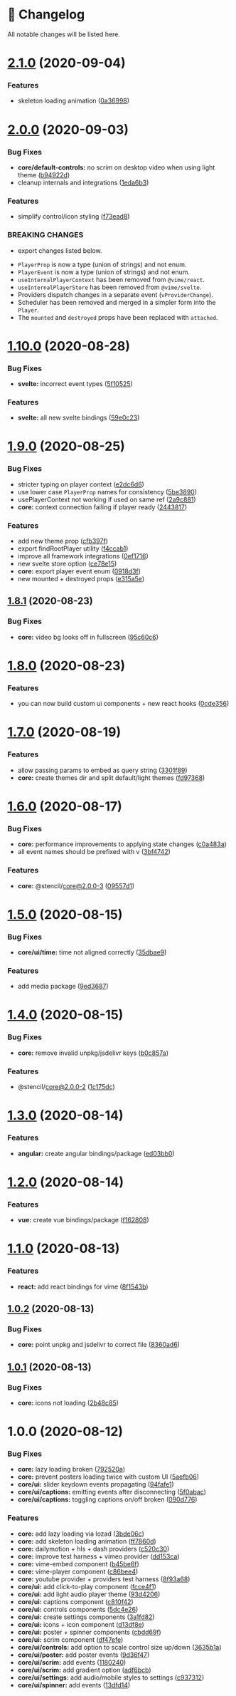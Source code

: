 # 🤖 Changelog

All notable changes will be listed here.

# [2.1.0](https://github.com/vime-js/vime/compare/@vime/core@2.0.0...@vime/core@2.1.0) (2020-09-04)


### Features

* skeleton loading animation ([0a36998](https://github.com/vime-js/vime/commit/0a369988be1c5e45674853cf55326c15b755839e))

# [2.0.0](https://github.com/vime-js/vime/compare/@vime/core@1.11.0...@vime/core@2.0.0) (2020-09-03)


### Bug Fixes

* **core/default-controls:** no scrim on desktop video when using light theme ([b94922d](https://github.com/vime-js/vime/commit/b94922db2e1c775838fcee3bb01c8ccd4a695129))
* cleanup internals and integrations ([1eda6b3](https://github.com/vime-js/vime/commit/1eda6b379dc4ad5829906fdb472a5a51a3c9090a))


### Features

* simplify control/icon styling ([f73ead8](https://github.com/vime-js/vime/commit/f73ead8703a9f00c3f308d9a0cc344709769d88b))


### BREAKING CHANGES

* export changes listed below.

- `PlayerProp` is now a type (union of strings) and not enum.
- `PlayerEvent` is now a type (union of strings) and not enum.
- `useInternalPlayerContext` has been removed from `@vime/react`.
- `useInternalPlayerStore` has been removed from `@vime/svelte`.
- Providers dispatch changes in a separate event (`vProviderChange`).
- Scheduler has been removed and merged in a simpler form into the `Player`.
- The `mounted` and `destroyed` props have been replaced with `attached`.

# [1.10.0](https://github.com/vime-js/vime/compare/@vime/core@1.9.0...@vime/core@1.10.0) (2020-08-28)

### Bug Fixes

- **svelte:** incorrect event types ([5f10525](https://github.com/vime-js/vime/commit/5f10525c3b8cfc915c40f026e46d5d63396ddce5))

### Features

- **svelte:** all new svelte bindings ([59e0c23](https://github.com/vime-js/vime/commit/59e0c235c52d89331f88d8a6d8195b2d8de17c89))

# [1.9.0](https://github.com/vime-js/vime/compare/@vime/core@1.8.1...@vime/core@1.9.0) (2020-08-25)

### Bug Fixes

- stricter typing on player context ([e2dc6d6](https://github.com/vime-js/vime/commit/e2dc6d665535f9f35e0128132e172587924de2bb))
- use lower case `PlayerProp` names for consistency ([5be3890](https://github.com/vime-js/vime/commit/5be3890de1acd8988031cfa6310799dcdd2aeb82))
- usePlayerContext not working if used on same ref ([2a9c881](https://github.com/vime-js/vime/commit/2a9c881a1646ffd2fa0ea7eb6095f41b990551f7))
- **core:** context connection failing if player ready ([2443817](https://github.com/vime-js/vime/commit/244381748568424bd74e7390858ad588408253eb))

### Features

- add new theme prop ([cfb397f](https://github.com/vime-js/vime/commit/cfb397f5348f721d285b2f8125a6e0ee954448d8))
- export findRootPlayer utility ([f4ccab1](https://github.com/vime-js/vime/commit/f4ccab104a5ab845b71f51a5ae5fa9b095d7cb5e))
- improve all framework integrations ([0ef1716](https://github.com/vime-js/vime/commit/0ef171655e8f02c277e0f00e90d87fdba8f74bb4))
- new svelte store option ([ce78e15](https://github.com/vime-js/vime/commit/ce78e1532da638fffacdf6988ec66c9390c31f5d))
- **core:** export player event enum ([0918d3f](https://github.com/vime-js/vime/commit/0918d3f2915612584af6496a1df68ee1b554b582))
- new mounted + destroyed props ([e315a5e](https://github.com/vime-js/vime/commit/e315a5e75ce3cfbe28ed81fc2eec05318d9c0e29))

## [1.8.1](https://github.com/vime-js/vime/compare/@vime/core@1.8.0...@vime/core@1.8.1) (2020-08-23)

### Bug Fixes

- **core:** video bg looks off in fullscreen ([95c60c6](https://github.com/vime-js/vime/commit/95c60c68d5b27ad9b1601bf65fd038f84652a7ec))

# [1.8.0](https://github.com/vime-js/vime/compare/@vime/core@1.7.0...@vime/core@1.8.0) (2020-08-23)

### Features

- you can now build custom ui components + new react hooks ([0cde356](https://github.com/vime-js/vime/commit/0cde3563f868eeb405bbb17be8138b2044d55f3d))

# [1.7.0](https://github.com/vime-js/vime/compare/@vime/core@1.6.0...@vime/core@1.7.0) (2020-08-19)

### Features

- allow passing params to embed as query string ([3301f89](https://github.com/vime-js/vime/commit/3301f89489f462a5ea45ff5e2a2eb633cc4fea67))
- **core:** create themes dir and split default/light themes ([fd97368](https://github.com/vime-js/vime/commit/fd97368afd3fed4726352fd31ce733bc7f5b8e4d))

# [1.6.0](https://github.com/vime-js/vime/compare/@vime/core@1.5.0...@vime/core@1.6.0) (2020-08-17)

### Bug Fixes

- **core:** performance improvements to applying state changes ([c0a483a](https://github.com/vime-js/vime/commit/c0a483ae3a6d03878874b9b9fc405a794af1d14e))
- all event names should be prefixed with v ([3bf4742](https://github.com/vime-js/vime/commit/3bf4742ff89f04d5664f341da8acb021ee279eca))

### Features

- **core:** @stencil/core@2.0.0-3 ([09557d1](https://github.com/vime-js/vime/commit/09557d15ef9cc4a8a012e1104381f04b4a34848e))

# [1.5.0](https://github.com/vime-js/vime/compare/@vime/core@1.4.0...@vime/core@1.5.0) (2020-08-15)

### Bug Fixes

- **core/ui/time:** time not aligned correctly ([35dbae9](https://github.com/vime-js/vime/commit/35dbae97f10eeeced67fbcbdd3f3c9074616dba5))

### Features

- add media package ([9ed3687](https://github.com/vime-js/vime/commit/9ed3687dedb7d53d7bd5efe03b8d27be64058536))

# [1.4.0](https://github.com/vime-js/vime/compare/@vime/core@1.3.0...@vime/core@1.4.0) (2020-08-15)

### Bug Fixes

- **core:** remove invalid unpkg/jsdelivr keys ([b0c857a](https://github.com/vime-js/vime/commit/b0c857a15305c19687152f6eb6d71ea17b047c07))

### Features

- @stencil/core@2.0.0-2 ([1c175dc](https://github.com/vime-js/vime/commit/1c175dce1d9ef203664f9b513af40541758b3f08))

# [1.3.0](https://github.com/vime-js/vime/compare/@vime/core@1.2.0...@vime/core@1.3.0) (2020-08-14)

### Features

- **angular:** create angular bindings/package ([ed03bb0](https://github.com/vime-js/vime/commit/ed03bb0a33277f4babba7e4671b491a8f1fc71e3))

# [1.2.0](https://github.com/vime-js/vime/compare/@vime/core@1.1.0...@vime/core@1.2.0) (2020-08-14)

### Features

- **vue:** create vue bindings/package ([f162808](https://github.com/vime-js/vime/commit/f1628087df85b02a73a22e9813cacb64b7848b37))

# [1.1.0](https://github.com/vime-js/vime/compare/@vime/core@1.0.2...@vime/core@1.1.0) (2020-08-13)

### Features

- **react:** add react bindings for vime ([8f1543b](https://github.com/vime-js/vime/commit/8f1543b7309d0cd96e45afd7f7abd5b20d2597d0))

## [1.0.2](https://github.com/vime-js/vime/compare/@vime/core@1.0.1...@vime/core@1.0.2) (2020-08-13)

### Bug Fixes

- **core:** point unpkg and jsdelivr to correct file ([8360ad6](https://github.com/vime-js/vime/commit/8360ad62197ab35a3f51986f83e9412c7fd11a3b))

## [1.0.1](https://github.com/vime-js/vime/compare/@vime/core@1.0.0...@vime/core@1.0.1) (2020-08-13)

### Bug Fixes

- **core:** icons not loading ([2b48c85](https://github.com/vime-js/vime/commit/2b48c8547b0b7454b48a2c2707e82d74837ae9cb))

# 1.0.0 (2020-08-12)

### Bug Fixes

- **core:** lazy loading broken ([792520a](https://github.com/vime-js/vime/commit/792520ac17dcd8d70179ac4b29d91d4ac5a127eb))
- **core:** prevent posters loading twice with custom UI ([5aefb06](https://github.com/vime-js/vime/commit/5aefb06f3ad7e80204ce4966f42d5372a3517a70))
- **core/ui:** slider keydown events propagating ([94fafe1](https://github.com/vime-js/vime/commit/94fafe1f485e841febea3dd8a065588bf874622a))
- **core/ui/captions:** emitting events after disconnecting ([5f0abac](https://github.com/vime-js/vime/commit/5f0abac07f6b497607968265435e76a248ba3edf))
- **core/ui/captions:** toggling captions on/off broken ([090d776](https://github.com/vime-js/vime/commit/090d7762401750d91f9a1cc12a320cbfa3652eb6))

### Features

- **core:** add lazy loading via lozad ([3bde06c](https://github.com/vime-js/vime/commit/3bde06c5928895195f8e934c6808eca964737d07))
- **core:** add skeleton loading animation ([ff7860d](https://github.com/vime-js/vime/commit/ff7860ddfe74f029c3d365870a31d6d3d72f2748))
- **core:** dailymotion + hls + dash providers ([c520c30](https://github.com/vime-js/vime/commit/c520c302e5db91f20c9944915a43102ff1305e51))
- **core:** improve test harness + vimeo provider ([dd153ca](https://github.com/vime-js/vime/commit/dd153ca96026a3ef80c89fa1dcc560e36dcc7c1d))
- **core:** vime-embed component ([b45be6f](https://github.com/vime-js/vime/commit/b45be6f642e286b7da568b4450e8268334961019))
- **core:** vime-player component ([c86bee4](https://github.com/vime-js/vime/commit/c86bee4f709fd51d6457805df6c6c19efa0abc89))
- **core:** youtube provider + providers test harness ([8f93a68](https://github.com/vime-js/vime/commit/8f93a68edd16d4396c708e84e8e5bc1d8da69c41))
- **core/ui:** add click-to-play component ([fcce4f1](https://github.com/vime-js/vime/commit/fcce4f11b32f4603f96677dd10803233c344e8d8))
- **core/ui:** add light audio player theme ([93d4206](https://github.com/vime-js/vime/commit/93d42062ee2515ac37a10244961767714cfa87f9))
- **core/ui:** captions component ([c810f42](https://github.com/vime-js/vime/commit/c810f42d00cc81aa3cf35bf81baf2846dcbba4bb))
- **core/ui:** controls components ([5dc4e26](https://github.com/vime-js/vime/commit/5dc4e261e23df6993694abfa776af8637fb7b9a6))
- **core/ui:** create settings components ([3a1fd82](https://github.com/vime-js/vime/commit/3a1fd82a232b67f27759dc94e1e76fea8228f97e))
- **core/ui:** icons + icon component ([d13df8e](https://github.com/vime-js/vime/commit/d13df8ef1b265ec995b8a37f023162f7a978da37))
- **core/ui:** poster + spinner components ([cbdd69f](https://github.com/vime-js/vime/commit/cbdd69ff9f3474639f2a781809859c3b94beb7ff))
- **core/ui:** scrim component ([df47efe](https://github.com/vime-js/vime/commit/df47efe31b3088157896120b9f7ff2d78bdd5c99))
- **core/ui/controls:** add option to scale control size up/down ([3635b1a](https://github.com/vime-js/vime/commit/3635b1ae0d2d2d0163086a01d4e1f6fb2468a561))
- **core/ui/poster:** add poster events ([9d36f47](https://github.com/vime-js/vime/commit/9d36f47a55f6459e8ffc24018cf2fb5c2654fcde))
- **core/ui/scrim:** add events ([1180240](https://github.com/vime-js/vime/commit/1180240c8e93cce96009c3c2098064806dfa4c37))
- **core/ui/scrim:** add gradient option ([adf6bcb](https://github.com/vime-js/vime/commit/adf6bcbdb2d8520552bb6c93b5bc1f30ab95ce84))
- **core/ui/settings:** add audio/mobile styles to settings ([c937312](https://github.com/vime-js/vime/commit/c937312b344e2a5b3bb10315367f98c6b0eb81a0))
- **core/ui/spinner:** add events ([13dfd14](https://github.com/vime-js/vime/commit/13dfd1445d72357a1ed315cd3a25e955be19a772))
